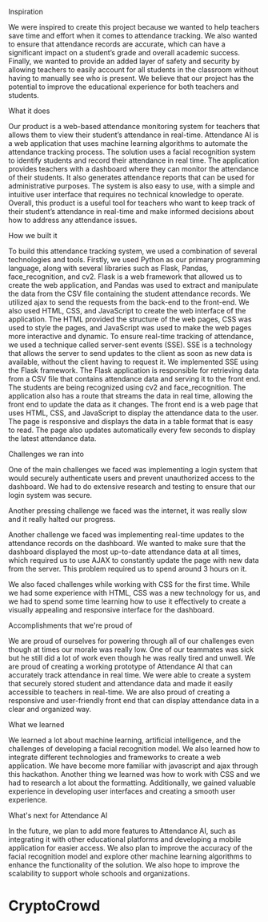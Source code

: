 Inspiration

We were inspired to create this project because we wanted to help teachers save time and effort when it comes to attendance tracking. We also wanted to ensure that attendance records are accurate, which can have a significant impact on a student’s grade and overall academic success. Finally, we wanted to provide an added layer of safety and security by allowing teachers to easily account for all students in the classroom without having to manually see who is present. We believe that our project has the potential to improve the educational experience for both teachers and students.

What it does

Our product is a web-based attendance monitoring system for teachers that allows them to view their student’s attendance in real-time. Attendance AI is a web application that uses machine learning algorithms to automate the attendance tracking process. The solution uses a facial recognition system to identify students and record their attendance in real time. The application provides teachers with a dashboard where they can monitor the attendance of their students. It also generates attendance reports that can be used for administrative purposes. The system is also easy to use, with a simple and intuitive user interface that requires no technical knowledge to operate. Overall, this product is a useful tool for teachers who want to keep track of their student’s attendance in real-time and make informed decisions about how to address any attendance issues.

How we built it

To build this attendance tracking system, we used a combination of several technologies and tools. Firstly, we used Python as our primary programming language, along with several libraries such as Flask, Pandas, face_recognition, and cv2. Flask is a web framework that allowed us to create the web application, and Pandas was used to extract and manipulate the data from the CSV file containing the student attendance records. We utilized ajax to send the requests from the back-end to the front-end. We also used HTML, CSS, and JavaScript to create the web interface of the application. The HTML provided the structure of the web pages, CSS was used to style the pages, and JavaScript was used to make the web pages more interactive and dynamic. To ensure real-time tracking of attendance, we used a technique called server-sent events (SSE). SSE is a technology that allows the server to send updates to the client as soon as new data is available, without the client having to request it. We implemented SSE using the Flask framework. The Flask application is responsible for retrieving data from a CSV file that contains attendance data and serving it to the front end. The students are being recognized using cv2 and face_recognition. The application also has a route that streams the data in real time, allowing the front end to update the data as it changes. The front end is a web page that uses HTML, CSS, and JavaScript to display the attendance data to the user. The page is responsive and displays the data in a table format that is easy to read. The page also updates automatically every few seconds to display the latest attendance data.

Challenges we ran into

One of the main challenges we faced was implementing a login system that would securely authenticate users and prevent unauthorized access to the dashboard. We had to do extensive research and testing to ensure that our login system was secure.

Another pressing challenge we faced was the internet, it was really slow and it really halted our progress.

Another challenge we faced was implementing real-time updates to the attendance records on the dashboard. We wanted to make sure that the dashboard displayed the most up-to-date attendance data at all times, which required us to use AJAX to constantly update the page with new data from the server. This problem required us to spend around 3 hours on it.

We also faced challenges while working with CSS for the first time. While we had some experience with HTML, CSS was a new technology for us, and we had to spend some time learning how to use it effectively to create a visually appealing and responsive interface for the dashboard.

Accomplishments that we're proud of

We are proud of ourselves for powering through all of our challenges even though at times our morale was really low. One of our teammates was sick but he still did a lot of work even though he was really tired and unwell. We are proud of creating a working prototype of Attendance AI that can accurately track attendance in real time. We were able to create a system that securely stored student and attendance data and made it easily accessible to teachers in real-time. We are also proud of creating a responsive and user-friendly front end that can display attendance data in a clear and organized way.

What we learned

We learned a lot about machine learning, artificial intelligence, and the challenges of developing a facial recognition model. We also learned how to integrate different technologies and frameworks to create a web application. We have become more familiar with javascript and ajax through this hackathon. Another thing we learned was how to work with CSS and we had to research a lot about the formatting. Additionally, we gained valuable experience in developing user interfaces and creating a smooth user experience.

What's next for Attendance AI

In the future, we plan to add more features to Attendance AI, such as integrating it with other educational platforms and developing a mobile application for easier access. We also plan to improve the accuracy of the facial recognition model and explore other machine learning algorithms to enhance the functionality of the solution. We also hope to improve the scalability to support whole schools and organizations.
# CryptoCrowd
